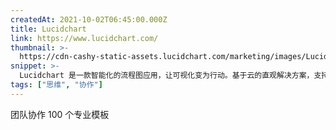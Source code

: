 ```yaml
---
createdAt: 2021-10-02T06:45:00.000Z
title: Lucidchart
link: https://www.lucidchart.com/
thumbnail: >-
  https://cdn-cashy-static-assets.lucidchart.com/marketing/images/Lucidchart_favicon_full_96x96.png
snippet: >-
  Lucidchart 是一款智能化的流程图应用，让可视化变为行动。基于云的直观解决方案，支持团队实时协作，构建流程图、原型、UML 图等。立即免费注册。
tags: ["思维", "协作"]
---
```

团队协作
100 个专业模板